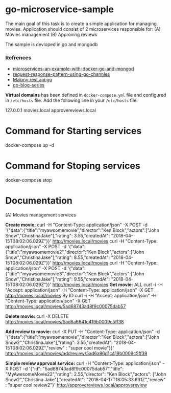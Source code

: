 # go-microservice-sample

The main goal of this task is to create a simple application for managing movies. Application should consist of 2 microservices responsible for: 
(A) Movies management
(B) Approving reviews 

The sample is devloped in go and mongodb 

### Refrences

* [microservices-an-example-with-docker-go-and-mongod](https://dzone.com/articles/microservices-an-example-with-docker-go-and-mongod)
* [request-response-pattern-using-go-channles](http://hassansin.github.io/request-response-pattern-using-go-channles)
* [Making rest api go](https://thenewstack.io/make-a-restful-json-api-go/)
* [go-blog-series](http://callistaenterprise.se/blogg/teknik/2017/02/17/go-blog-series-part1/)

**Virtual domains** has been defined in `docker-compose.yml` file and configured in `/etc/hosts` file. Add the following line in your `/etc/hosts` file:

127.0.0.1   movies.local approvereviews.local

Command for Starting services
=============================

docker-compose up -d

Command for Stoping services
============================
docker-compose stop


Documentation
============================
(A) Movies management services

   **Create movie:**
   curl -H "Content-Type: application/json" -X POST -d '{"data":{"title":"myawsomemovie","director":"Ken Block","actors":["John Snow","ChristinaJake"],"rating": 3.55,"createdAt": "2018-04-15T08:02:06.029Z"}}' http://movies.local/movies
   curl -H "Content-Type: application/json" -X POST -d '{"data":{"title":"myawsomemovie2","director":"Ken Block","actors":["John Snow","ChristinaJake"],"rating": 8.55,"createdAt": "2018-04-15T08:02:06.029Z"}}' http://movies.local/movies
   curl -H "Content-Type: application/json" -X POST -d '{"data":{"title":"myawsomemovie3","director":"Ken Block","actors":["John Snow","ChristinaJake"],"rating": 9.55,"createdAt": "2018-04-15T08:02:06.029Z"}}' http://movies.local/movies
  **Get movie:**
  ALL
  curl -i -H "Accept: application/json" -H "Content-Type: application/json" -X GET http://movies.local/movies
  By ID 
  curl -i -H "Accept: application/json" -H "Content-Type: application/json" -X GET http://movies.local/movies/5ad68743ad8f9c00075dab57
  
  **Delete movie:**
  curl -X DELETE http://movies.local/movies/5ad6a6641c419b0009c5ff38
  
**Add review to movie:**
curl -X PUT -H "Content-Type: application/json" -d '{"data":{"title":"myawsomemovie","director":"Ken Block","actors":["John Snow2","ChristinaJake"],"rating": 3.55,"createdAt": "2018-04-15T08:02:06.029Z","review" : "super cool movie"}}' http://movies.local/movies/addreview/5ad6a86d1c419b0009c5ff39

**Simple review apprvoal service:**
curl -H "Content-Type: application/json" -X POST -d '{"id": "5ad68743ad8f9c00075dab57","title": "MyAwesomeMovie22","rating": 2.55,"director": "Ken Block","actors": ["John Snow2","Christina Jake"],"createdAt": "2018-04-17T18:05:33.631Z","review" : "super cool review2"}' http://approvereviews.local/approvereview


